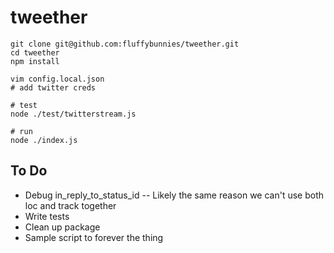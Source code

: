 # tweether


```
git clone git@github.com:fluffybunnies/tweether.git
cd tweether
npm install

vim config.local.json
# add twitter creds

# test
node ./test/twitterstream.js

# run
node ./index.js
```


## To Do
- Debug in_reply_to_status_id
-- Likely the same reason we can't use both loc and track together
- Write tests
- Clean up package
- Sample script to forever the thing

